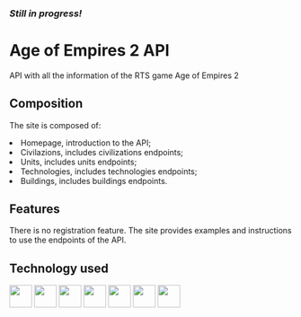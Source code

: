 <h3 style="font-style: oblique">Still in progress!</h3>

<h1>Age of Empires 2 API</h1>
<p>API with all the information of the RTS game Age of Empires 2</p>

<h2>Composition</h2>
<p>The site is composed of:<p>
<li>Homepage, introduction to the API;</li>
<li>Civilazions, includes civilizations endpoints;</li>
<li>Units, includes units endpoints;</li>
<li>Technologies, includes technologies endpoints;</li>
<li>Buildings, includes buildings endpoints.</li>

<h2>Features</h2>
<p>There is no registration feature. The site provides examples and instructions to use the endpoints of the API.</p>


<h2>Technology used</h2>
  <div style="display: flex, flex-direction: row">
    <img src="https://cdn-icons-png.flaticon.com/512/5968/5968292.png" style="width: 40px" />
    <img src="https://cdn-icons-png.flaticon.com/512/919/919851.png" style="width: 40px"/>
    <img src="https://img.icons8.com/color/256/mongodb.png" style="width: 40px"/>
    <img src="https://img.icons8.com/fluency/256/node-js.png" style="width: 40px"/>
    <img src="https://pics.freeicons.io/uploads/icons/png/2182976911536207307-512.png" style="width: 40px"/>
    <img src="https://img.icons8.com/color/256/css3.png" style="width: 40px"/>
    <img src="https://img.icons8.com/fluency/256/typescript--v2.png" style="width: 40px"/>
  </div>
